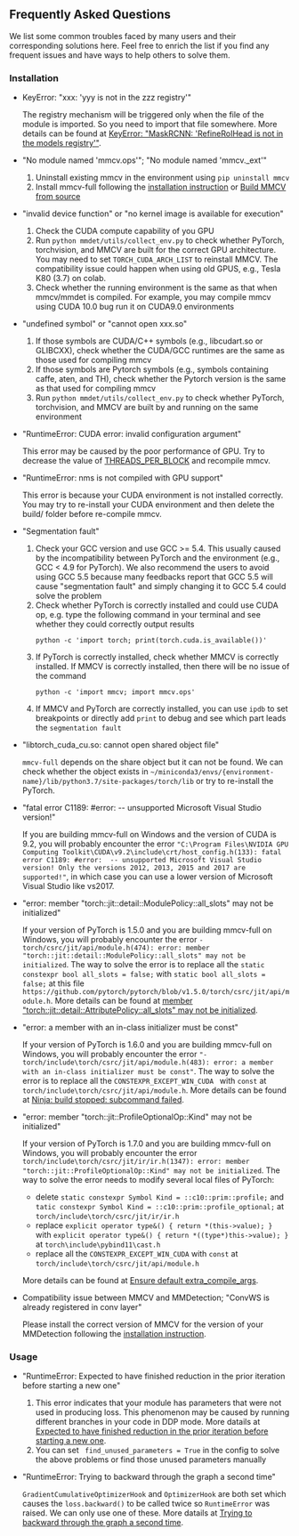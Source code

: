 ## Frequently Asked Questions

We list some common troubles faced by many users and their corresponding solutions here.
Feel free to enrich the list if you find any frequent issues and have ways to help others to solve them.

### Installation

- KeyError: "xxx: 'yyy is not in the zzz registry'"

  The registry mechanism will be triggered only when the file of the module is imported.
  So you need to import that file somewhere. More details can be found at [KeyError: "MaskRCNN: 'RefineRoIHead is not in the models registry'"](https://github.com/open-mmlab/mmdetection/issues/5974).

- "No module named 'mmcv.ops'"; "No module named 'mmcv.\_ext'"

  1. Uninstall existing mmcv in the environment using `pip uninstall mmcv`
  2. Install mmcv-full following the [installation instruction](https://onedl-mmcv.readthedocs.io/en/latest/get_started/installation.html) or [Build MMCV from source](https://onedl-mmcv.readthedocs.io/en/latest/get_started/build.html)

- "invalid device function" or "no kernel image is available for execution"

  1. Check the CUDA compute capability of you GPU
  2. Run `python mmdet/utils/collect_env.py` to check whether PyTorch, torchvision, and MMCV are built for the correct GPU architecture. You may need to set `TORCH_CUDA_ARCH_LIST` to reinstall MMCV. The compatibility issue could happen when  using old GPUS, e.g., Tesla K80 (3.7) on colab.
  3. Check whether the running environment is the same as that when mmcv/mmdet is compiled. For example, you may compile mmcv using CUDA 10.0 bug run it on CUDA9.0 environments

- "undefined symbol" or "cannot open xxx.so"

  1. If those symbols are CUDA/C++ symbols (e.g., libcudart.so or GLIBCXX), check
     whether the CUDA/GCC runtimes are the same as those used for compiling mmcv
  2. If those symbols are Pytorch symbols (e.g., symbols containing caffe, aten, and TH), check whether the Pytorch version is the same as that used for compiling mmcv
  3. Run `python mmdet/utils/collect_env.py` to check whether PyTorch, torchvision, and MMCV are built by and running on the same environment

- "RuntimeError: CUDA error: invalid configuration argument"

  This error may be caused by the poor performance of GPU. Try to decrease the value of [THREADS_PER_BLOCK](https://github.com/vbti-development/onedl-mmcv/blob/cac22f8cf5a904477e3b5461b1cc36856c2793da/mmcv/ops/csrc/common_cuda_helper.hpp#L10)
  and recompile mmcv.

- "RuntimeError: nms is not compiled with GPU support"

  This error is because your CUDA environment is not installed correctly.
  You may try to re-install your CUDA environment and then delete the build/ folder before re-compile mmcv.

- "Segmentation fault"

  1. Check your GCC version and use GCC >= 5.4. This usually caused by the incompatibility between PyTorch and the environment (e.g., GCC \< 4.9 for PyTorch). We also recommend the users to avoid using GCC 5.5 because many feedbacks report that GCC 5.5 will cause "segmentation fault" and simply changing it to GCC 5.4 could solve the problem
  2. Check whether PyTorch is correctly installed and could use CUDA op, e.g. type the following command in your terminal and see whether they could correctly output results
     ```shell
     python -c 'import torch; print(torch.cuda.is_available())'
     ```
  3. If PyTorch is correctly installed, check whether MMCV is correctly installed. If MMCV is correctly installed, then there will be no issue of the command
     ```shell
     python -c 'import mmcv; import mmcv.ops'
     ```
  4. If MMCV and PyTorch are correctly installed, you can use `ipdb` to set breakpoints or directly add `print` to debug and see which part leads the `segmentation fault`

- "libtorch_cuda_cu.so: cannot open shared object file"

  `mmcv-full` depends on the share object but it can not be found. We can check whether the object exists in `~/miniconda3/envs/{environment-name}/lib/python3.7/site-packages/torch/lib` or try to re-install the PyTorch.

- "fatal error C1189: #error:  -- unsupported Microsoft Visual Studio version!"

  If you are building mmcv-full on Windows and the version of CUDA is 9.2, you will probably encounter the error `"C:\Program Files\NVIDIA GPU Computing Toolkit\CUDA\v9.2\include\crt/host_config.h(133): fatal error C1189: #error:  -- unsupported Microsoft Visual Studio version! Only the versions 2012, 2013, 2015 and 2017 are supported!"`, in which case you can use a lower version of Microsoft Visual Studio like vs2017.

- "error: member "torch::jit::detail::ModulePolicy::all_slots" may not be initialized"

  If your version of PyTorch is 1.5.0 and you are building mmcv-full on Windows, you will probably encounter the error `- torch/csrc/jit/api/module.h(474): error: member "torch::jit::detail::ModulePolicy::all_slots" may not be initialized`. The way to solve the error is to replace all the `static constexpr bool all_slots = false;` with `static bool all_slots = false;` at this file `https://github.com/pytorch/pytorch/blob/v1.5.0/torch/csrc/jit/api/module.h`. More details can be found at [member "torch::jit::detail::AttributePolicy::all_slots" may not be initialized](https://github.com/pytorch/pytorch/issues/39394).

- "error: a member with an in-class initializer must be const"

  If your version of PyTorch is 1.6.0 and you are building mmcv-full on Windows, you will probably encounter the error `"- torch/include\torch/csrc/jit/api/module.h(483): error: a member with an in-class initializer must be const"`. The way to solve the error is to replace all the `CONSTEXPR_EXCEPT_WIN_CUDA ` with `const` at `torch/include\torch/csrc/jit/api/module.h`. More details can be found at [Ninja: build stopped: subcommand failed](https://github.com/open-mmlab/mmcv/issues/575).

- "error: member "torch::jit::ProfileOptionalOp::Kind" may not be initialized"

  If your version of PyTorch is 1.7.0 and you are building mmcv-full on Windows, you will probably encounter the error `torch/include\torch/csrc/jit/ir/ir.h(1347): error: member "torch::jit::ProfileOptionalOp::Kind" may not be initialized`. The way to solve the error needs to modify several local files of PyTorch:

  - delete `static constexpr Symbol Kind = ::c10::prim::profile;` and `tatic constexpr Symbol Kind = ::c10::prim::profile_optional;` at `torch/include\torch/csrc/jit/ir/ir.h`
  - replace `explicit operator type&() { return *(this->value); }` with `explicit operator type&() { return *((type*)this->value); }` at `torch\include\pybind11\cast.h`
  - replace all the `CONSTEXPR_EXCEPT_WIN_CUDA` with `const` at `torch/include\torch/csrc/jit/api/module.h`

  More details can be found at [Ensure default extra_compile_args](https://github.com/pytorch/pytorch/pull/45956).

- Compatibility issue between MMCV and MMDetection; "ConvWS is already registered in conv layer"

  Please install the correct version of MMCV for the version of your MMDetection following the [installation instruction](https://onedl-mmdetection.readthedocs.io/en/latest/get_started.html#installation).

### Usage

- "RuntimeError: Expected to have finished reduction in the prior iteration before starting a new one"

  1. This error indicates that your module has parameters that were not used in producing loss. This phenomenon may be caused by running different branches in your code in DDP mode. More datails at [Expected to have finished reduction in the prior iteration before starting a new one](https://github.com/pytorch/pytorch/issues/55582).
  2. You can set ` find_unused_parameters = True` in the config to solve the above problems or find those unused parameters manually

- "RuntimeError: Trying to backward through the graph a second time"

  `GradientCumulativeOptimizerHook` and `OptimizerHook` are both set which causes the `loss.backward()` to be called twice so `RuntimeError` was raised. We can only use one of these. More datails at [Trying to backward through the graph a second time](https://github.com/open-mmlab/mmcv/issues/1379).
